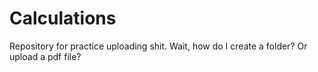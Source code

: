 Calculations
============

Repository for practice uploading shit. 
Wait, how do I create a folder? Or upload a pdf file? 
